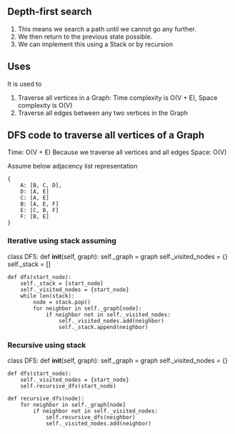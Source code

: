 ## Depth-first search
1. This means we search a path until we cannot go any further. 
2. We then return to the previous state possible.
3. We can implement this using a Stack or by recursion


## Uses
It is used to 
1. Traverse all vertices in a Graph: Time complexity is O(V + E), Space complexity is O(V)
2. Traverse all edges between any two vertices in the Graph

## DFS code to traverse all vertices of a Graph 
Time: O(V + E) Because we traverse all vertices and all edges
Space: O(V)

Assume below adjacency list representation

```
{
    A: [B, C, D],
    D: [A, E]
    C: [A, E] 
    B: [A, E, F]
    E: [C, B, F]
    F: [B, E]
}
```
                         

### Iterative using stack assuming

class DFS:
    def __init__(self, graph):
        self._graph = graph
        self._visited_nodes = {}
        self._stack = []
    
    def dfs(start_node):
        self._stack = [start_node]
        self._visited_nodes = {start_node}
        while len(stack):
            node = stack.pop()
            for neighbor in self._graph[node]:
                if neighbor not in self._visited_nodes:
                    self._visited_nodes.add(neighbor)
                    self._stack.append(neighbor)

### Recursive using stack
class DFS:
    def __init__(self, graph):
        self._graph = graph
        self._visited_nodes = {}
    
    def dfs(start_node):
        self._visited_nodes = {start_node}
        self.recursive_dfs(start_node)
    
    def recursive_dfs(node):
        for neighbor in self._graph[node]
            if neighbor not in self._visited_nodes:
                self.recursive_dfs(neighbor)
                self._visited_nodes.add(neighbor)
        


